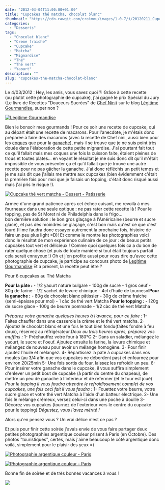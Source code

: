 ```yaml
---
date: "2012-03-04T11:00:00+01:00"
title: "Cupcakes thé matcha, chocolat blanc"
thumbnail: "https://cdn.rawgit.com/crokmou/images/1.0.7/i/20120211_Cupcake_The_Matcha_0001.jpg"
categories:
  - "Desserts"
tags:
  - "Chocolat blanc"
  - "Creme fraiche"
  - "Cupcake"
  - "Matcha"
  - "Mignardise"
  - "Thé"
  - "Thé vert"
  - "Yaourt"
description: ""
slug: "cupcakes-the-matcha-chocolat-blanc"
---
```


Le 4/03/2012 : Hey, les amis, vous savez quoi ?! Grâce à cette recette (ou plutôt cette photographie de cupcake), j'ai gagné le prix Spécial du Jury (Le livre de Recettes "Douceurs Sucrées" de [Chef Nini](http://www.chefnini.com/)) sur le blog [Légitime Gourmandise](http://legitimegourmandise.com/), super non ?

[![Légitime Gourmandise](http://legitimegourmandise.com/blog/public/Concours_photos_2012/logo_CPG2012_-_Prix_du_jury.jpg)](http://legitimegourmandise.com/)

Bien le bonsoir mes gourmands ! Pour ce soir une recette de cupcake, qui au départ était une recette de macarons. Pour l'anecdote, je m'étais donc préparée à faire des macarons (avec la recette de Chef nini, aussi bien pour les [coques](http://www.chefnini.com/macaron-video/) que pour la [ganache](http://www.chefnini.com/macarons-the-vert-matcha/)), mais il se trouve que je ne suis point très douée dans l'élaboration de cette petite mignardise. J'ai pourtant fait tout ce qu'il fallait mais mes coques une fois la cuisson faite, étaient pleines de trous et toutes plates... en voyant le résultat je me suis donc dit qu'il m'était impossible de vous présenter ça et qu'il fallait que je trouve une autre recette pour ne pas gâcher la ganache. J'ai donc réfléchis un petit temps et je me suis dit que j'allais me mettre aux cupcakes (bien évidemment c'était la première fois pour moi que je faisais un topping, c'était donc risqué aussi mais j'ai pris le risque !).

[![Cupcake thé vert matcha - Dessert - Patisserie](http://3.bp.blogspot.com/-fQt8gUD_Nxs/Tz6di77oQBI/AAAAAAAABxw/hbIXKBoFjS8/s400/20120211_Cupcake_The_Matcha_0047.jpg)](http://3.bp.blogspot.com/-fQt8gUD_Nxs/Tz6di77oQBI/AAAAAAAABxw/hbIXKBoFjS8/s1600/20120211_Cupcake_The_Matcha_0047.jpg)

Armée d'une grand patience après cet échec cuisant, me revoilà à mes fourneaux dans une seule optique : ne pas rater cette recette là ! Pour le topping, pas de St Moret ni de Philadelphia dans le frigo... bon dernière solution : le bon gros glaçage à l'Américaine (beurre et sucre glace), et pas des moindres ce glaçage, c'est bon mais qu'est ce que c'est lourd (Il me faudra donc essayer autrement la prochaine fois, histoire de faire un peu plus light =D)! Et comme le montre les photographies voici donc le résultat de mon expérience culinaire de ce jour : de beaux petits cupcakes tout vert et délicieux ! Comme quoi quelques fois ca a du bon de rater quelque chose (et puis de toute manière si tout était toujours parfait cela serait ennuyeux !) Oh et j'en profite aussi pour vous dire qu'avec cette photographie de cupcake, je participe au concours photo de [Legitime Gourmandise](http://legitimegourmandise.com/blog/index.php?post/2012/01/19/Concours-photos-gourmandes-2012) Et a présent, la recette peut être ?

Pour 6 cupcakes au Thé Matcha

**Pour la pâte :** - 1/2 yaourt nature bulgare - 100g de sucre - 1 gros oeuf - 80g de farine - 1/2 sachet de levure chimique - 4cl d'huile de tournesol**Pour la ganache :** - 80g de chocolat blanc pâtissier - 30g de crème fraiche (semi-épaisse pour moi) - 1 càc de thé vert Matcha **Pour le topping :** - 120g de sucre glace - 100g de beurre pommade - 1/2 càc de thé vert Matcha

_Préparez votre ganache quelques heures à l'avance, pour ce faire :_ 1- Faites chauffer dans une casserole la crème et le thé vert matcha. 2- Ajoutez le chocolat blanc et une fois le tout bien fondu(faites fondre à feu doux), réservez au réfrigérateur._Deux ou trois heures après, préparez vos muffins :_ 1- Préchauffez votre four à 180°C 2- Dans un saladier, mélangez le yaourt, le sucre et l'oeuf. Ajoutez ensuite la farine, la levure chimique et mélangez de nouveau pour avoir un mélange homogène. 3- Pour finir ajoutez l'huile et mélangez. 4- Répartissez la pâte à cupcakes dans vos moules (au 3/4 afin que vos cupcakes ne débordent pas) et enfournez pour environ 20/25min 5- Une fois sortis du four, laissez les refroidir un peu. 6- Pour insérer votre ganache dans le cupcake, il vous suffira simplement d'enlever un petit bout de cupcake (à partir du centre du chapeau), de mettre un peu de ganache à l'interieur et de refermer (et le tour est joué) _Pour le topping il vous faudra attendre le refroidissement complet de vos cupcakes, une fois ceci fait il vous faudra :_ 1- Fouettez votre beurre, votre sucre glace et votre thé vert Matcha à l'aide d'un batteur électrique. 2- Une fois le mélange crémeux, versez celui-ci dans une poche à douille 3- Décorez vos cupcakes (tournez de l'exterieur vers le centre du cupcake pour le topping) _Dégustez, vous l'avez mérité !_

Alors qu'en pensez vous ? Un vrai délice n'est ce pas ?

Et puis pour finir cette soirée j'avais envie de vous faire partager deux petites photographies argentique couleur prisent à Paris (en Octobre). Des photos "touristiques", certes, mais j'aime beaucoup le côté argentique donc voilà, simplement pour le plaisir des yeux =)

[![Photographie argentique couleur - Paris ](http://1.bp.blogspot.com/-6vKJdpyfFRE/Tz6v7RThfJI/AAAAAAAAByY/2J54BtCiCVs/s640/Paris36.jpg)](http://1.bp.blogspot.com/-6vKJdpyfFRE/Tz6v7RThfJI/AAAAAAAAByY/2J54BtCiCVs/s1600/Paris36.jpg)

[![Photographie argentique couleur - Paris ](http://1.bp.blogspot.com/-TD8XFnBfiVI/Tz6v2axKokI/AAAAAAAAByQ/SEEVQCtStsw/s640/Paris30.jpg)](http://1.bp.blogspot.com/-TD8XFnBfiVI/Tz6v2axKokI/AAAAAAAAByQ/SEEVQCtStsw/s1600/Paris30.jpg)

Bonne fin de soirée et de très bonnes vacances à vous !

[![](http://4.bp.blogspot.com/-2bLosyMFac4/TxhFg0sR2dI/AAAAAAAABec/Mzg1OnlXUmM/s1600/Signature+copie.jpg)](http://4.bp.blogspot.com/-2bLosyMFac4/TxhFg0sR2dI/AAAAAAAABec/Mzg1OnlXUmM/s1600/Signature+copie.jpg)
